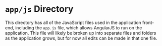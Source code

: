 `app/js` Directory
===============

This directory has all of the JavaScript files used in the application front-end, including the `app.js` file, which allows AngularJS to run on the application. This file will likely be broken up into separate files and folders as the application grows, but for now all edits can be made in that one file.
